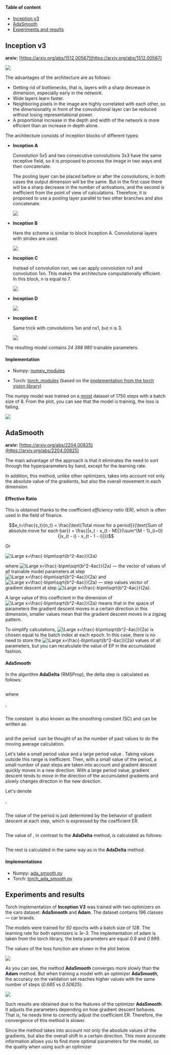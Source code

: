#### Table of content
* [Inception v3](#inceptionv3)
* [AdaSmooth](#adasmooth)
* [Experiments and results](#experiments)

## <a name="inceptionv3"></a>Inception v3

__arxiv:__ [https://arxiv.org/abs/1512.00567](https://arxiv.org/abs/1512.00567)

![](resources/images/inceptionv3.png)

The advantages of the architecture are as follows:
* Getting rid of bottlenecks, that is, layers with a sharp decrease in dimension, especially early in the network.
* Wide layers learn faster.
* Neighboring pixels in the image are highly correlated with each other, so the dimensionality in front of the convolutional layer can be reduced without losing representational power.
* A proportional increase in the depth and width of the network is more efficient than an increase in depth alone.

The architecture consists of inception blocks of different types:
* __Inception A__

    Сonvolution 5x5 and two consecutive convolutions 3x3 have the same receptive field, so it is proposed to process the image in two ways and then concatenate.

    The pooling layer can be placed before or after the convolutions, in both cases the output dimension will be the same. But in the first case there will be a sharp decrease in the number of activations, and the second is inefficient from the point of view of calculations. Therefore, it is proposed to use a pooling layer parallel to two other branches and also concatenate.

    ![](resources/images/inceptiona.png)

* __Inception B__

    Here the scheme is similar to block Inception A. Convolutional layers with strides are used.

    ![](resources/images/inceptionb.png)

* __Inception C__

  Instead of convolution nxn, we can apply convolution nx1 and convolution 1xn. This makes the architecture computationally efficient. In this block, n is equal to 7.
  
  ![](resources/images/inceptionc.png)

* __Inception D__

  ![](resources/images/inceptiond.png)

* __Inception E__

  Same trick with convolutions 1xn and nx1, but n is 3.

  ![](resources/images/inceptione.png)

The resulting model contains *24 388 980* trainable parameters.

#### Implementation

* Numpy: [numpy_modules](./numpy_modules)

* Torch: [torch_modules](./torch_modules) (based on the [implementation from the torch vision library](https://github.com/pytorch/vision/blob/main/torchvision/models/inception.py))

The numpy model was trained on a [mnist](http://yann.lecun.com/exdb/mnist/) dataset of 1750 steps with a batch size of 8.
From the plot, you can see that the model is training, the loss is falling.

![](resources/images/loss_mnist.png)

## <a name="adasmooth"></a>AdaSmooth

__arxiv:__ [https://arxiv.org/abs/2204.00825](https://arxiv.org/abs/2204.00825)

The main advantage of the approach is that it eliminates the need to sort through the hyperparameters by hand, except for the learning rate.

In addition, this method, unlike other optimizers, takes into account not only the absolute value of the gradients, but also the overall movement in each dimension.

#### Effective Ratio
This is obtained thanks to the coefficient *efficiency ratio* (ER), which is often used in the field of finance.

$$e_t=\frac{s_t}{n_t} = \frac{\text{Total move for a period}}{\text{Sum of absolute move for each bar}} = \frac{|x_t - x_{t - M}|}{\sum^{M - 1}_{i=0}{|x_{t - i} - x_{t - 1 - i}|}}$$

Or

<img src="https://latex.codecogs.com/svg.latex?\Large&space;e_t = \frac{|\sum_{i=0}^{M - 1}{\Delta x_{t - 1 -i}}|}{\sum_{i=0}^{M - 1}{|\Delta x_{t - 1 - i}|}}" title="\Large x=\frac{-b\pm\sqrt{b^2-4ac}}{2a}" />

where <img src="https://latex.codecogs.com/svg.latex?\Large&space;x_i" title="\Large x=\frac{-b\pm\sqrt{b^2-4ac}}{2a}" /> –– the vector of values of all trainable model parameters at step <img src="https://latex.codecogs.com/svg.latex?\Large&space;i" title="\Large x=\frac{-b\pm\sqrt{b^2-4ac}}{2a}" />
and <img src="https://latex.codecogs.com/svg.latex?\Large&space;\Delta x_i" title="\Large x=\frac{-b\pm\sqrt{b^2-4ac}}{2a}" /> –– step values vector of gradient descent at step <img src="https://latex.codecogs.com/svg.latex?\Large&space;i" title="\Large x=\frac{-b\pm\sqrt{b^2-4ac}}{2a}" />.

A large value of this coefficient in the dimension of <img src="https://latex.codecogs.com/svg.latex?\Large&space;i" title="\Large x=\frac{-b\pm\sqrt{b^2-4ac}}{2a}"/> means that in the space of parameters the gradient descent moves in a certain direction in this dimension, smaller values mean that the gradient descent moves in a zigzag pattern.

To simplify calculations, <img src="https://latex.codecogs.com/svg.latex?\Large&space;M" title="\Large x=\frac{-b\pm\sqrt{b^2-4ac}}{2a}"/> is chosen equal to the batch index at each epoch. In this case, there is no need to store the <img src="https://latex.codecogs.com/svg.latex?\Large&space;M" title="\Large x=\frac{-b\pm\sqrt{b^2-4ac}}{2a}"/> values of all parameters, but you can recalculate the value of EP in the accumulated fashion.

#### AdaSmooth

In the algorithm __AdaDelta__ (RMSProp), the delta step is calculated as follows:

<img src="https://latex.codecogs.com/svg.latex?\Large&space; \Delta x_t = - \frac{\eta}{\text{RMS}[g]_t} \odot g_t" title=""/>

where

<img src="https://latex.codecogs.com/svg.latex?\Large&space;\text{RMS}[g]_t = \sqrt{E[g^2]_t + \epsilon}" title="" />,

<img src="https://latex.codecogs.com/svg.latex?\Large&space;E[g^2]_t = \rho E[g^2]_{t - 1} + (1 - \rho) g^2_t" title=""/>

The constant <img src="https://latex.codecogs.com/svg.latex?\Large&space;1 - \rho" title=""/> is also known as the smoothing constant (SC) and can be written as

<img src="https://latex.codecogs.com/svg.latex?\Large&space;\text{SC} = \frac{2}{N + 1}" title=""/>

and the period <img src="https://latex.codecogs.com/svg.latex?\Large&space;N" title=""/> can be thought of as the number of past values to do the moving average calculation.


Let's take a small period value and a large period value <img src="https://latex.codecogs.com/svg.latex?\Large&space;N_1 = 3, N_2 = 199" title=""/>. Taking values outside this range is inefficient.
Then, with a small value of the period, a small number of past steps are taken into account and gradient descent quickly moves in a new direction. With a large period value, gradient descent tends to move in the direction of the accumulated gradients and slowly changes direction in the new direction.

Let's denote

<img src="https://latex.codecogs.com/svg.latex?\Large&space;\text{fast SC} = \frac{2}{N_1 + 1} = 1 - \rho_1 = 0.5" title=""/>,

<img src="https://latex.codecogs.com/svg.latex?\Large&space;\text{slow SC} = \frac{2}{N_2 + 1} = 1 - \rho_2 = 0.01" title=""/>

The value of the period is just determined by the behavior of gradient descent at each step, which is expressed by the coefficient ER.

<img src="https://latex.codecogs.com/svg.latex?\Large&space;c_t = (\rho_2 - \rho_1) \times e_t + (1 - \rho_2)" title=""/>

The value of <img src="https://latex.codecogs.com/svg.latex?\Large&space;E[g^2]_t" title=""/>, in contrast to the __AdaDelta__ method, is calculated as follows:

<img src="https://latex.codecogs.com/svg.latex?\Large&space;E[g^2]_t = c^2_t \odot g^2_t + (1 - c^2_t) \odot E[g^2]_{t - 1}" title=""/>

The rest is calculated in the same way as in the __AdaDelta__ method.

#### Implementations
* Numpy: [ada_smooth.py](./ada_smooth.py)
* Torch: [torch_ada_smooth.py](./torch_ada_smooth.py)

## <a name="experiments"></a>Experiments and results

Torch implementation of __Inception V3__ was trained with two optimizers on the cars dataset: __AdaSmooth__ and __Adam__.
The dataset contains 196 classes –– car brands.

The models were trained for _50_ epochs with a batch size of _128_. The learning rate for both optimizers is _1e-3_.
The implementation of adam is taken from the torch library, the beta parameters are equal _0.9_ and _0.999_.

The values of the loss function are shown in the plot below.

![](resources/images/loss_optims.png)

As you can see, the method __AdaSmooth__ converges more slowly than the __Adam__ method. But when training a model with an optimizer __AdaSmooth__, the accuracy on the validation set reaches higher values with the same number of steps (*0.685* vs *0.50625*):

![](resources/images/accuracy_optims.png)

Such results are obtained due to the features of the optimizer __AdaSmooth__. It adjusts the parameters depending on how gradient descent behaves. That is, he needs time to correctly adjust the coefficient ER. Therefore, the convergence of this method is slower.

Since the method takes into account not only the absolute values of the gradients, but also the overall shift in a certain direction. This more accurate information allows you to find more optimal parameters for the model, so the quality when using such an optimizer
